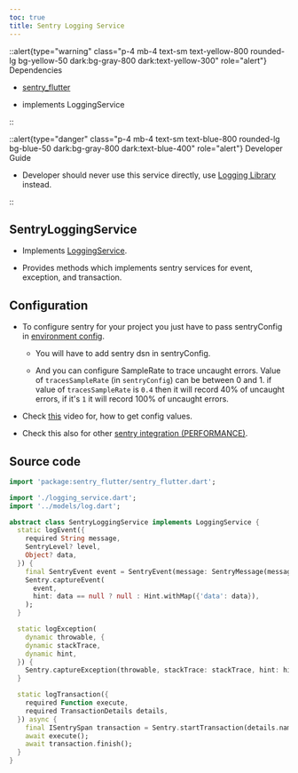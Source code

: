 ```yaml
---
toc: true
title: Sentry Logging Service
---
```




::alert{type="warning" class="p-4 mb-4 text-sm text-yellow-800 rounded-lg bg-yellow-50 dark:bg-gray-800 dark:text-yellow-300" role="alert"}
Dependencies

- [sentry_flutter](https://pub.dev/packages/sentry_flutter)

- implements LoggingService

::

::alert{type="danger" class="p-4 mb-4 text-sm text-blue-800 rounded-lg bg-blue-50 dark:bg-gray-800 dark:text-blue-400" role="alert"}
Developer Guide   

- Developer should never use this service directly, use [Logging Library](../logging_library.md) instead.

::




## SentryLoggingService

- Implements [LoggingService](./logging_service.md).

- Provides methods which implements sentry services for event, exception, and transaction.

## Configuration

- To configure sentry for your project you just have to pass sentryConfig in [environment config](../../../env.md).

  - You will have to add sentry dsn in sentryConfig.

  - And you can configure SampleRate to trace uncaught errors. Value of `tracesSampleRate` (in `sentryConfig`) can be between 0 and 1. if value of `tracesSampleRate` is `0.4` then it will record 40% of uncaught errors, if it's `1` it will record 100% of uncaught errors.

- Check [this](https://youtu.be/LWc67Vja5YA) video for, how to get config values.

- Check this also for other [sentry integration (PERFORMANCE)](../../performance_monitoring.md).

## Source code

```dart
import 'package:sentry_flutter/sentry_flutter.dart';

import './logging_service.dart';
import '../models/log.dart';

abstract class SentryLoggingService implements LoggingService {
  static logEvent({
    required String message,
    SentryLevel? level,
    Object? data,
  }) {
    final SentryEvent event = SentryEvent(message: SentryMessage(message), level: level);
    Sentry.captureEvent(
      event,
      hint: data == null ? null : Hint.withMap({'data': data}),
    );
  }

  static logException(
    dynamic throwable, {
    dynamic stackTrace,
    dynamic hint,
  }) {
    Sentry.captureException(throwable, stackTrace: stackTrace, hint: hint);
  }

  static logTransaction({
    required Function execute,
    required TransactionDetails details,
  }) async {
    final ISentrySpan transaction = Sentry.startTransaction(details.name, details.operation);
    await execute();
    await transaction.finish();
  }
}
```
